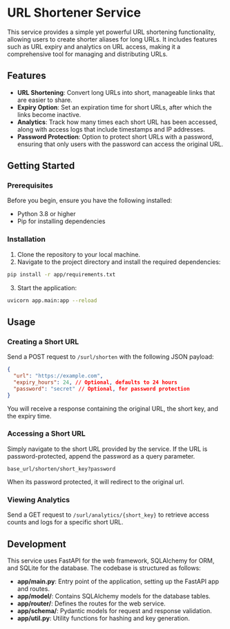 # URL Shortener Service

This service provides a simple yet powerful URL shortening functionality, allowing users to create shorter aliases for long URLs. It includes features such as URL expiry and analytics on URL access, making it a comprehensive tool for managing and distributing URLs.

## Features

* **URL Shortening**: Convert long URLs into short, manageable links that are easier to share.
* **Expiry Option**: Set an expiration time for short URLs, after which the links become inactive.
* **Analytics**: Track how many times each short URL has been accessed, along with access logs that include timestamps and IP addresses.
* **Password Protection**: Option to protect short URLs with a password, ensuring that only users with the password can access the original URL.

## Getting Started

### Prerequisites

Before you begin, ensure you have the following installed:

* Python 3.8 or higher
* Pip for installing dependencies

### Installation

1. Clone the repository to your local machine.
2. Navigate to the project directory and install the required dependencies:

```bash
pip install -r app/requirements.txt
```

3. Start the application:

```bash
uvicorn app.main:app --reload
```

## Usage

### Creating a Short URL

Send a POST request to `/surl/shorten` with the following JSON payload:

```json
{
  "url": "https://example.com",
  "expiry_hours": 24, // Optional, defaults to 24 hours
  "password": "secret" // Optional, for password protection
}
```

You will receive a response containing the original URL, the short key, and the expiry time.

### Accessing a Short URL

Simply navigate to the short URL provided by the service. If the URL is password-protected, append the password as a query parameter.

```
base_url/shorten/short_key?password
```
When its password protected, it will redirect to the original url.

### Viewing Analytics

Send a GET request to `/surl/analytics/{short_key}` to retrieve access counts and logs for a specific short URL.

## Development

This service uses FastAPI for the web framework, SQLAlchemy for ORM, and SQLite for the database. The codebase is structured as follows:

* **app/main.py**: Entry point of the application, setting up the FastAPI app and routes.
* **app/model/**: Contains SQLAlchemy models for the database tables.
* **app/router/**: Defines the routes for the web service.
* **app/schema/**: Pydantic models for request and response validation.
* **app/util.py**: Utility functions for hashing and key generation.

